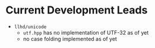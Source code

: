 # Current Development Leads

- `llhd/unicode`
  - `utf.hpp` has no implementation of UTF-32 as of yet
  - no case folding implemented as of yet
